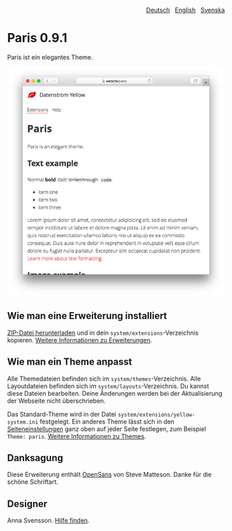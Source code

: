 <p align="right"><a href="README-de.md">Deutsch</a> &nbsp; <a href="README.md">English</a> &nbsp; <a href="README-sv.md">Svenska</a></p>

# Paris 0.9.1

Paris ist ein elegantes Theme.

<p align="center"><img src="SCREENSHOT.png" alt="Bildschirmfoto"></p>

## Wie man eine Erweiterung installiert

[ZIP-Datei herunterladen](https://github.com/annaesvensson/yellow-paris/archive/refs/heads/main.zip) und in dein `system/extensions`-Verzeichnis kopieren. [Weitere Informationen zu Erweiterungen](https://github.com/annaesvensson/yellow-update/tree/main/README-de.md).

## Wie man ein Theme anpasst

Alle Themedateien befinden sich im `system/themes`-Verzeichnis. Alle Layoutdateien befinden sich im `system/layouts`-Verzeichnis. Du kannst diese Dateien bearbeiten. Deine Änderungen werden bei der Aktualisierung der Webseite nicht überschrieben.

Das Standard-Theme wird in der Datei `system/extensions/yellow-system.ini` festgelegt. Ein anderes Theme lässt sich in den [Seiteneinstellungen](https://github.com/annaesvensson/yellow-core/tree/main/README-de.md#einstellungen-seite) ganz oben auf jeder Seite festlegen, zum Beispiel `Theme: paris`. [Weitere Informationen zu Themes](https://datenstrom.se/de/yellow/help/how-to-customise-a-theme).

## Danksagung

Diese Erweiterung enthält [OpenSans](https://fonts.google.com/specimen/Open+Sans) von Steve Matteson. Danke für die schöne Schriftart.

## Designer

Anna Svensson. [Hilfe finden](https://datenstrom.se/de/yellow/help/).
